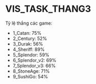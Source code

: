 # VIS_TASK_THANG3
Tỷ lệ thắng các game:
- 1_Catan: 75%
- 2_Century: 52%
- 3_Durak: 56%
- 4_Sheriff: 89%
- 5_Splendor: 59%
- 6_Splendor_v2: 69%
- 7_Splendor_v3: 66%
- 8_StoneAge: 71%
- 9_SushiGo: 54%
